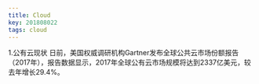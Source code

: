 ```yaml
---
title: Cloud
key: 201808022
tags: cloud
---
```


1.公有云现状
日前，美国权威调研机构Gartner发布全球公共云市场份额报告（2017年），报告数据显示，2017年全球公有云市场规模将达到2337亿美元，较去年增长29.4%。
